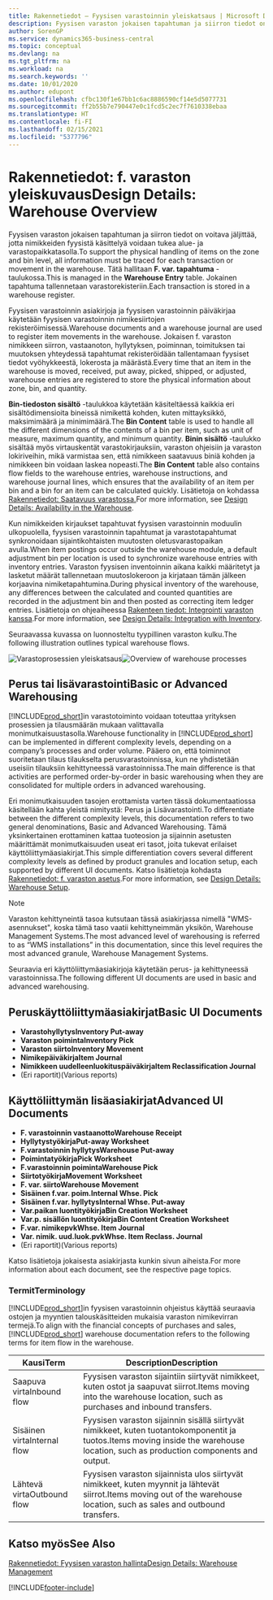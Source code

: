 ```yaml
---
title: Rakennetiedot – Fyysisen varastoinnin yleiskatsaus | Microsoft Docs
description: Fyysisen varaston jokaisen tapahtuman ja siirron tiedot on voitava jäljittää, jotta nimikkeiden fyysistä käsittelyä voidaan tukea alue- ja varastopaikkatasolla. Tätä hallitaan **F. var. tapahtuma** -taulukossa. Jokainen tapahtuma tallennetaan varastorekisteriin.
author: SorenGP
ms.service: dynamics365-business-central
ms.topic: conceptual
ms.devlang: na
ms.tgt_pltfrm: na
ms.workload: na
ms.search.keywords: ''
ms.date: 10/01/2020
ms.author: edupont
ms.openlocfilehash: cfbc130f1e67bb1c6ac8886590cf14e5d5077731
ms.sourcegitcommit: ff2b55b7e790447e0c1fcd5c2ec7f7610338ebaa
ms.translationtype: HT
ms.contentlocale: fi-FI
ms.lasthandoff: 02/15/2021
ms.locfileid: "5377796"
---
```

# <a name="design-details-warehouse-overview"></a><span data-ttu-id="5ea6b-105">Rakennetiedot: f. varaston yleiskuvaus</span><span class="sxs-lookup"><span data-stu-id="5ea6b-105">Design Details: Warehouse Overview</span></span>
<span data-ttu-id="5ea6b-106">Fyysisen varaston jokaisen tapahtuman ja siirron tiedot on voitava jäljittää, jotta nimikkeiden fyysistä käsittelyä voidaan tukea alue- ja varastopaikkatasolla.</span><span class="sxs-lookup"><span data-stu-id="5ea6b-106">To support the physical handling of items on the zone and bin level, all information must be traced for each transaction or movement in the warehouse.</span></span> <span data-ttu-id="5ea6b-107">Tätä hallitaan **F. var. tapahtuma** -taulukossa.</span><span class="sxs-lookup"><span data-stu-id="5ea6b-107">This is managed in the **Warehouse Entry** table.</span></span> <span data-ttu-id="5ea6b-108">Jokainen tapahtuma tallennetaan varastorekisteriin.</span><span class="sxs-lookup"><span data-stu-id="5ea6b-108">Each transaction is stored in a warehouse register.</span></span>  

<span data-ttu-id="5ea6b-109">Fyysisen varastoinnin asiakirjoja ja fyysisen varastoinnin päiväkirjaa käytetään fyysisen varastoinnin nimikesiirtojen rekisteröimisessä.</span><span class="sxs-lookup"><span data-stu-id="5ea6b-109">Warehouse documents and a warehouse journal are used to register item movements in the warehouse.</span></span> <span data-ttu-id="5ea6b-110">Jokaisen f. varaston nimikkeen siirron, vastaanoton, hyllytyksen, poiminnan, toimituksen tai muutoksen yhteydessä tapahtumat rekisteröidään tallentamaan fyysiset tiedot vyöhykkeestä, lokerosta ja määrästä.</span><span class="sxs-lookup"><span data-stu-id="5ea6b-110">Every time that an item in the warehouse is moved, received, put away, picked, shipped, or adjusted, warehouse entries are registered to store the physical information about zone, bin, and quantity.</span></span>

<span data-ttu-id="5ea6b-111">**Bin-tiedoston sisältö** -taulukkoa käytetään käsiteltäessä kaikkia eri sisältödimensioita bineissä nimikettä kohden, kuten mittayksikkö, maksimimäärä ja minimimäärä.</span><span class="sxs-lookup"><span data-stu-id="5ea6b-111">The **Bin Content** table is used to handle all the different dimensions of the contents of a bin per item, such as unit of measure, maximum quantity, and minimum quantity.</span></span> <span data-ttu-id="5ea6b-112">**Binin sisältö** -taulukko sisältää myös virtauskentät varastokirjauksiin, varaston ohjeisiin ja varaston lokiriveihin, mikä varmistaa sen, että nimikkeen saatavuus biniä kohden ja nimikkeen bin voidaan laskea nopeasti.</span><span class="sxs-lookup"><span data-stu-id="5ea6b-112">The **Bin Content** table also contains flow fields to the warehouse entries, warehouse instructions, and warehouse journal lines, which ensures that the availability of an item per bin and a bin for an item can be calculated quickly.</span></span> <span data-ttu-id="5ea6b-113">Lisätietoja on kohdassa [Rakennetiedot: Saatavuus varastossa.](design-details-availability-in-the-warehouse.md)</span><span class="sxs-lookup"><span data-stu-id="5ea6b-113">For more information, see [Design Details: Availability in the Warehouse](design-details-availability-in-the-warehouse.md).</span></span>  

<span data-ttu-id="5ea6b-114">Kun nimikkeiden kirjaukset tapahtuvat fyysisen varastoinnin moduulin ulkopuolella, fyysisen varastoinnin tapahtumat ja varastotapahtumat synkronoidaan sijaintikohtaisten muutosten oletusvarastopaikan avulla.</span><span class="sxs-lookup"><span data-stu-id="5ea6b-114">When item postings occur outside the warehouse module, a default adjustment bin per location is used to synchronize warehouse entries with inventory entries.</span></span> <span data-ttu-id="5ea6b-115">Varaston fyysisen inventoinnin aikana kaikki määritetyt ja lasketut määrät tallennetaan muutoslokeroon ja kirjataan tämän jälkeen korjaavina nimiketapahtumina.</span><span class="sxs-lookup"><span data-stu-id="5ea6b-115">During physical inventory of the warehouse, any differences between the calculated and counted quantities are recorded in the adjustment bin and then posted as correcting item ledger entries.</span></span> <span data-ttu-id="5ea6b-116">Lisätietoja on ohjeaiheessa [Rakenteen tiedot: Integrointi varaston kanssa](design-details-integration-with-inventory.md).</span><span class="sxs-lookup"><span data-stu-id="5ea6b-116">For more information, see [Design Details: Integration with Inventory](design-details-integration-with-inventory.md).</span></span>  

<span data-ttu-id="5ea6b-117">Seuraavassa kuvassa on luonnosteltu tyypillinen varaston kulku.</span><span class="sxs-lookup"><span data-stu-id="5ea6b-117">The following illustration outlines typical warehouse flows.</span></span>  

<span data-ttu-id="5ea6b-118">![Varastoprosessien yleiskatsaus](media/design_details_warehouse_management_overview.png "Varastoprosessien yleiskatsaus")</span><span class="sxs-lookup"><span data-stu-id="5ea6b-118">![Overview of warehouse processes](media/design_details_warehouse_management_overview.png "Overview of warehouse processes")</span></span>  

## <a name="basic-or-advanced-warehousing"></a><span data-ttu-id="5ea6b-119">Perus tai lisävarastointi</span><span class="sxs-lookup"><span data-stu-id="5ea6b-119">Basic or Advanced Warehousing</span></span>  
<span data-ttu-id="5ea6b-120">[!INCLUDE[prod_short](includes/prod_short.md)]in varastotoiminto voidaan toteuttaa yrityksen prosessien ja tilausmäärän mukaan valittavalla monimutkaisuustasolla.</span><span class="sxs-lookup"><span data-stu-id="5ea6b-120">Warehouse functionality in [!INCLUDE[prod_short](includes/prod_short.md)] can be implemented in different complexity levels, depending on a company’s processes and order volume.</span></span> <span data-ttu-id="5ea6b-121">Pääero on, että toiminnot suoritetaan tilaus tilaukselta perusvarastoinnissa, kun ne yhdistetään useisiin tilauksiin kehittyneessä varastoinnissa.</span><span class="sxs-lookup"><span data-stu-id="5ea6b-121">The main difference is that activities are performed order-by-order in basic warehousing when they are consolidated for multiple orders in advanced warehousing.</span></span>  

 <span data-ttu-id="5ea6b-122">Eri monimutkaisuuden tasojen erottamista varten tässä dokumentaatiossa käsitellään kahta yleistä nimitystä: Perus ja Lisävarastointi.</span><span class="sxs-lookup"><span data-stu-id="5ea6b-122">To differentiate between the different complexity levels, this documentation refers to two general denominations, Basic and Advanced Warehousing.</span></span> <span data-ttu-id="5ea6b-123">Tämä yksinkertainen erottaminen kattaa tuoteosion ja sijainnin asetusten määrittämät monimutkaisuuden useat eri tasot, joita tukevat erilaiset käyttöliittymäasiakirjat.</span><span class="sxs-lookup"><span data-stu-id="5ea6b-123">This simple differentiation covers several different complexity levels as defined by product granules and location setup, each supported by different UI documents.</span></span> <span data-ttu-id="5ea6b-124">Katso lisätietoja kohdasta [Rakennetiedot: f. varaston asetus](design-details-warehouse-setup.md).</span><span class="sxs-lookup"><span data-stu-id="5ea6b-124">For more information, see [Design Details: Warehouse Setup](design-details-warehouse-setup.md).</span></span>  

> [!NOTE]  
>  <span data-ttu-id="5ea6b-125">Varaston kehittyneintä tasoa kutsutaan tässä asiakirjassa nimellä "WMS-asennukset", koska tämä taso vaatii kehittyneimmän yksikön, Warehouse Management Systems.</span><span class="sxs-lookup"><span data-stu-id="5ea6b-125">The most advanced level of warehousing is referred to as “WMS installations” in this documentation, since this level requires the most advanced granule, Warehouse Management Systems.</span></span>  

 <span data-ttu-id="5ea6b-126">Seuraavia eri käyttöliittymäasiakirjoja käytetään perus- ja kehittyneessä varastoinnissa.</span><span class="sxs-lookup"><span data-stu-id="5ea6b-126">The following different UI documents are used in basic and advanced warehousing.</span></span>  

## <a name="basic-ui-documents"></a><span data-ttu-id="5ea6b-127">Peruskäyttöliittymäasiakirjat</span><span class="sxs-lookup"><span data-stu-id="5ea6b-127">Basic UI Documents</span></span>  

-   <span data-ttu-id="5ea6b-128">**Varastohyllytys**</span><span class="sxs-lookup"><span data-stu-id="5ea6b-128">**Inventory Put-away**</span></span>  
-   <span data-ttu-id="5ea6b-129">**Varaston poiminta**</span><span class="sxs-lookup"><span data-stu-id="5ea6b-129">**Inventory Pick**</span></span>  
-   <span data-ttu-id="5ea6b-130">**Varaston siirto**</span><span class="sxs-lookup"><span data-stu-id="5ea6b-130">**Inventory Movement**</span></span>  
-   <span data-ttu-id="5ea6b-131">**Nimikepäiväkirja**</span><span class="sxs-lookup"><span data-stu-id="5ea6b-131">**Item Journal**</span></span>  
-   <span data-ttu-id="5ea6b-132">**Nimikkeen uudelleenluokituspäiväkirja**</span><span class="sxs-lookup"><span data-stu-id="5ea6b-132">**Item Reclassification Journal**</span></span>  
-   <span data-ttu-id="5ea6b-133">(Eri raportit)</span><span class="sxs-lookup"><span data-stu-id="5ea6b-133">(Various reports)</span></span>  

## <a name="advanced-ui-documents"></a><span data-ttu-id="5ea6b-134">Käyttöliittymän lisäasiakirjat</span><span class="sxs-lookup"><span data-stu-id="5ea6b-134">Advanced UI Documents</span></span>  

-   <span data-ttu-id="5ea6b-135">**F. varastoinnin vastaanotto**</span><span class="sxs-lookup"><span data-stu-id="5ea6b-135">**Warehouse Receipt**</span></span>  
-   <span data-ttu-id="5ea6b-136">**Hyllytystyökirja**</span><span class="sxs-lookup"><span data-stu-id="5ea6b-136">**Put-away Worksheet**</span></span>  
-   <span data-ttu-id="5ea6b-137">**F.varastoinnin hyllytys**</span><span class="sxs-lookup"><span data-stu-id="5ea6b-137">**Warehouse Put-away**</span></span>  
-   <span data-ttu-id="5ea6b-138">**Poimintatyökirja**</span><span class="sxs-lookup"><span data-stu-id="5ea6b-138">**Pick Worksheet**</span></span>  
-   <span data-ttu-id="5ea6b-139">**F.varastoinnin poiminta**</span><span class="sxs-lookup"><span data-stu-id="5ea6b-139">**Warehouse Pick**</span></span>  
-   <span data-ttu-id="5ea6b-140">**Siirtotyökirja**</span><span class="sxs-lookup"><span data-stu-id="5ea6b-140">**Movement Worksheet**</span></span>  
-   <span data-ttu-id="5ea6b-141">**F. var. siirto**</span><span class="sxs-lookup"><span data-stu-id="5ea6b-141">**Warehouse Movement**</span></span>  
-   <span data-ttu-id="5ea6b-142">**Sisäinen f.var. poim.**</span><span class="sxs-lookup"><span data-stu-id="5ea6b-142">**Internal Whse. Pick**</span></span>  
-   <span data-ttu-id="5ea6b-143">**Sisäinen f.var. hyllytys**</span><span class="sxs-lookup"><span data-stu-id="5ea6b-143">**Internal Whse. Put-away**</span></span>  
-   <span data-ttu-id="5ea6b-144">**Var.paikan luontityökirja**</span><span class="sxs-lookup"><span data-stu-id="5ea6b-144">**Bin Creation Worksheet**</span></span>  
-   <span data-ttu-id="5ea6b-145">**Var.p. sisällön luontityökirja**</span><span class="sxs-lookup"><span data-stu-id="5ea6b-145">**Bin Content Creation Worksheet**</span></span>  
-   <span data-ttu-id="5ea6b-146">**F.var. nimikepvk**</span><span class="sxs-lookup"><span data-stu-id="5ea6b-146">**Whse. Item Journal**</span></span>  
-   <span data-ttu-id="5ea6b-147">**Var. nimik. uud.luok.pvk**</span><span class="sxs-lookup"><span data-stu-id="5ea6b-147">**Whse. Item Reclass. Journal**</span></span>  
-   <span data-ttu-id="5ea6b-148">(Eri raportit)</span><span class="sxs-lookup"><span data-stu-id="5ea6b-148">(Various reports)</span></span>  

<span data-ttu-id="5ea6b-149">Katso lisätietoja jokaisesta asiakirjasta kunkin sivun aiheista.</span><span class="sxs-lookup"><span data-stu-id="5ea6b-149">For more information about each document, see the respective page topics.</span></span>  

### <a name="terminology"></a><span data-ttu-id="5ea6b-150">Termit</span><span class="sxs-lookup"><span data-stu-id="5ea6b-150">Terminology</span></span>  
<span data-ttu-id="5ea6b-151">[!INCLUDE[prod_short](includes/prod_short.md)]in fyysisen varastoinnin ohjeistus käyttää seuraavia ostojen ja myyntien talouskäsitteiden mukaisia varaston nimikevirran termejä.</span><span class="sxs-lookup"><span data-stu-id="5ea6b-151">To align with the financial concepts of purchases and sales, [!INCLUDE[prod_short](includes/prod_short.md)] warehouse documentation refers to the following terms for item flow in the warehouse.</span></span>  

|<span data-ttu-id="5ea6b-152">Kausi</span><span class="sxs-lookup"><span data-stu-id="5ea6b-152">Term</span></span>|<span data-ttu-id="5ea6b-153">Description</span><span class="sxs-lookup"><span data-stu-id="5ea6b-153">Description</span></span>|  
|----------|---------------------------------------|  
|<span data-ttu-id="5ea6b-154">Saapuva virta</span><span class="sxs-lookup"><span data-stu-id="5ea6b-154">Inbound flow</span></span>|<span data-ttu-id="5ea6b-155">Fyysisen varaston sijaintiin siirtyvät nimikkeet, kuten ostot ja saapuvat siirrot.</span><span class="sxs-lookup"><span data-stu-id="5ea6b-155">Items moving into the warehouse location, such as purchases and inbound transfers.</span></span>|  
|<span data-ttu-id="5ea6b-156">Sisäinen virta</span><span class="sxs-lookup"><span data-stu-id="5ea6b-156">Internal flow</span></span>|<span data-ttu-id="5ea6b-157">Fyysisen varaston sijainnin sisällä siirtyvät nimikkeet, kuten tuotantokomponentit ja tuotos.</span><span class="sxs-lookup"><span data-stu-id="5ea6b-157">Items moving inside the warehouse location, such as production components and output.</span></span>|  
|<span data-ttu-id="5ea6b-158">Lähtevä virta</span><span class="sxs-lookup"><span data-stu-id="5ea6b-158">Outbound flow</span></span>|<span data-ttu-id="5ea6b-159">Fyysisen varaston sijainnista ulos siirtyvät nimikkeet, kuten myynnit ja lähtevät siirrot.</span><span class="sxs-lookup"><span data-stu-id="5ea6b-159">Items moving out of the warehouse location, such as sales and outbound transfers.</span></span>|  

## <a name="see-also"></a><span data-ttu-id="5ea6b-160">Katso myös</span><span class="sxs-lookup"><span data-stu-id="5ea6b-160">See Also</span></span>  
 [<span data-ttu-id="5ea6b-161">Rakennetiedot: Fyysisen varaston hallinta</span><span class="sxs-lookup"><span data-stu-id="5ea6b-161">Design Details: Warehouse Management</span></span>](design-details-warehouse-management.md)


[!INCLUDE[footer-include](includes/footer-banner.md)]